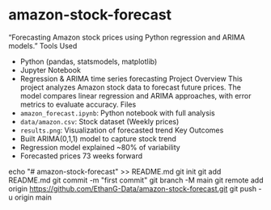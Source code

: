 # amazon-stock-forecast
“Forecasting Amazon stock prices using Python regression and ARIMA models.”
Tools Used
- Python (pandas, statsmodels, matplotlib)
- Jupyter Notebook
- Regression & ARIMA time series forecasting
Project Overview
This project analyzes Amazon stock data to forecast future prices. 
The model compares linear regression and ARIMA approaches, with error metrics to evaluate accuracy.
Files
- `amazon_forecast.ipynb`: Python notebook with full analysis
- `data/amazon.csv`: Stock dataset (Weekly prices)
- `results.png`: Visualization of forecasted trend
Key Outcomes
- Built ARIMA(0,1,1) model to capture stock trend
- Regression model explained ~80% of variability
- Forecasted prices 73 weeks forward

echo "# amazon-stock-forecast" >> README.md
git init
git add README.md
git commit -m "first commit"
git branch -M main
git remote add origin https://github.com/EthanG-Data/amazon-stock-forecast.git
git push -u origin main
